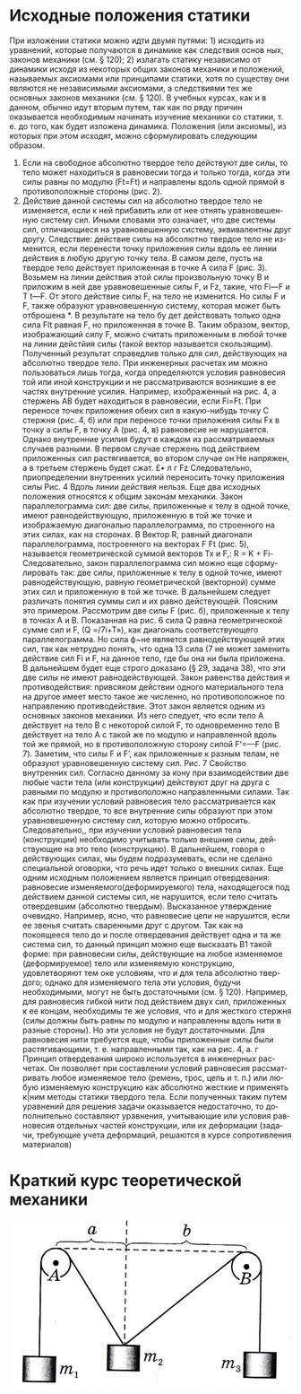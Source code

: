  # Исходные положения статики
При изложении статики можно идти двумя путями: 1) исходить
из уравнений, которые получаются в динамике как следствия основ­
ных, законов механики (см. § 120); 2) излагать статику независимо от
динамики исходя из некоторых общих законов механики и положе­ний, называемых аксиомами или принципами статики, хотя по су­ществу они являются не независимыми аксиомами, а следствиями тех же основных законов механики (см. § 120). В учебных курсах, как и в данном, обычно идут вторым путем, так как по ряду причин оказывается необходимым начинать изучение механики со статики, т. е. до того, как будет изложена динамика. Положения (или аксио­мы), из которых при этом исходят, можно сформулировать следую­щим образом.
1. Если на свободное абсолютно твердое тело действуют две силы, то тело может находиться в равновесии тогда и только тогда, когда эти силы равны по модулю (Ft=Ft) и направлены вдоль одной прямой в противоположные стороны (рис. 2).
2. Действие данной системы сил на абсолютно твердое тело не изменяется, если к ней прибавить или от нее отнять уравновешен­ную систему сил.
Иными словами это означает, что две системы сил, отличающие­ся на уравновешенную систему, эквивалентны друг другу.
Следствие: действие силы на абсолютно твердое тело не из­менится, если перенести точку приложения силы вдоль ее линии дей­ствия в любую другую точку тела.
В самом деле, пусть на твердое тело действует приложенная в точ­ке А сила F
(рис. 3). Возьмем на линии действия этой силы произ­вольную точку В и приложим в ней две уравновешенные силы F, и Fz, такие, что Fi—F и T t—F.
От этого действие силы F, на тело не изменится. Но силы F и F, также образуют уравновешенную систе­му, которая может быть отброшена *. В результате на тело бу­
дет действовать только одна сила Flt равная F, но приложенная в точке В.
Таким образом, вектор, изображающий силу F, можно считать приложенным в любой точке на линии дейстйия силы (такой век­тор называется скользящим).
Полученный результат справедлив только для сил, действующих
на абсолютно твердое тело. При инженерных расчетах им можно
пользоваться лишь тогда, когда определяются условия равновесия
той или иной конструкции и не рассматриваются возникшие в ее
частях внутренние усилия.
Например, изображенный на рис. 4, а стержень АВ будет нахо­диться в равновесии, если Fi=Ft. При переносе точек приложения обеих сил в какую-нибудь точку С стержня (рис. 4, б) или при переносе точки приложения силы Fx в точку а силы F, в точку А (рис. 4, в) равновесие не нарушается. Однако внутренние усилия будут в каждом из рассматриваемых случаев разными. В первом случае стержень под действием приложенных сил растягивается, во втором случае он
Не напряжен, а в третьем стержень будет сжат.
£• л
г
Fz
Следовательно, приопределении внутренних усилий переносить точку приложения силы
Рис. 4
Вдоль линии действия нельзя. Еще два исходных положения относятся к общим законам меха­ники. Закон параллелограмма сил: две силы, приложен­ные к телу в одной точке, имеют равнодействующую, приложенную в той же точке и изображаемую диагональю параллелограмма, по­ строенного на этих силах, как на сторонах. В Вектор R, равный диагонали параллелограмма, построенного на векторах
F Ft
(рис. 5), называется геометрической суммой век­торов Тх и F,:
R = K + Fi-
Следовательно, закон параллелограмма сил можно еще сформу­лировать так:
две силы, приложенные к телу в одной точке, имеют
равнодействующую, равную геометрической (векторной)
сумме этих сил и приложенную в той же точке.
В дальнейшем следует различать понятия суммы сил и их равно­
действующей. Поясним это примером. Рассмотрим две силы F
(рис. б), приложенные к телу в точках А и В.
Показанная на рис. 6
сила Q равна геометрической сумме сил и F, (Q =/7i+T»), как
диагональ соответствующего параллелограмма. Но сила ф~не явля­ется равнодействующей этих сил, так как нетрудно понять, что одна 13 сила (7 не может заменить действие сил Fi и F, на данное тело, где бы она ни была приложена. В дальнейшем будет еще строго доказа­но (§ 29, задача 38), что эти две силы не имеют равнодействующей. Закон равенства действия и противодей­ствия: привсяком действии одного материального тела на другое
имеет место такое же численно, но противоположное по направле­нию противодействие.
Этот закон является одним из основных законов механики. Из
него следует, что если тело А действует на тело В с некоторой силой F, то одновременно тело В действует на тело А с такой же по модулю и направленной вдоль той же прямой, но в противоположную сторо­ну силой F'=—F (рис. 7). Заметим, что силы F и F’, как приложен­ные к разным телам, не образуют уравновешенную систему сил. Рис. 7 Свойство внутренних сил.
Согласно данному за­ кону при взаимодействии две любые части тела (или конструкции)
действуют друг на друга с равными по модулю и противоположно
направленными силами. Так как при изучении условий равновесия
тело рассматривается как абсолютно твердое, то все внутренние силы
образуют при этом уравновешенную систему сил, которую можно
отбросить. Следовательно,, при изучении условий равновесия тела
(конструкции) необходимо учитывать только
внешние силы, дей­ствующие на это тело (конструкцию). В дальнейшем, говоря о действующих силах, мы будем подразумевать, если не сделано специ­альной оговорки, что речь идет только о внешних силах.
Еще одним исходным положением является принцип от­вердевания: равновесие изменяемого(деформируемого) тела, находящегося под действием данной системы сил, не нарушится, если тело считать отвердевшим (абсолютно твердым).
Высказанное утверждение очевидно. Например, ясно, что рав­новесие цепи не нарушится, если ее звенья считать сваренными друг с другом. Так как на покоящееся тело до и после отвердевания дей­ствует одна и та же система сил, то данный принцип можно еще вы­сказать В1 такой форме: при равновесии силы, действующие на любое изменяемое (деформируемое) тело или изменяемую конструкцию, удовлетворяют тем оке условиям, что и для тела абсолютно твер­дого; однако для изменяемого тела эти условия, будучи необходимы­ми, могут не быть достаточными (см. § 120).
Например, для равновесия гибкой нити под действием двух сил,
приложенных к ее концам, необходимы те же условия, что и для
жесткого стержня (силы должны быть равны по модулю и направле­нны вдоль нити в разные стороны). Но эти условия не будут достаточ­ными. Для равновесия нити требуется еще, чтобы приложенные силы были растягивающими, т. е. направленными так, как на рис. 4, а. г Принцип отвердевания широко используется в инженерных рас­
четах. Он позволяет при составлении условий равновесия рассмат­
ривать любое изменяемое тело (ремень, трос, цепь и т. п.) или лю­
бую изменяемую конструкцию как абсолютно жесткие и применять
к|ним методы статики твердого тела. Если полученных таким путем
уравнений для решения задачи оказывается недостаточно, то до­
полнительно составляют уравнения, учитывающие или условия рав­
новесия отдельных частей конструкции, или их деформации (зада­
чи, требующие учета деформаций, решаются в курсе сопротивления
материалов)

# Краткий курс теоретической механики 
![](img/statik.png)